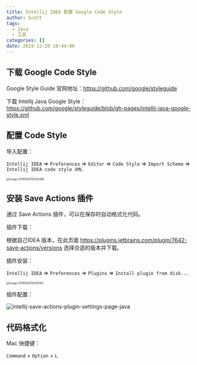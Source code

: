 ```yaml
---
title: Intellij IDEA 配置 Google Code Style
author: Scott
tags:
  - Java
  - 工具
categories: []
date: 2019-12-20 10:44:00
---
```


## 下载 Google Code Style

Google Style Guide 官网地址：https://github.com/google/styleguide

下载 Intellij Java Google Style：https://github.com/google/styleguide/blob/gh-pages/intellij-java-google-style.xml

## 配置 Code Style

导入配置：

`Intellij IDEA` => `Preferences` => `Editor` => `Code Style` => `Import Scheme` => `Intellij IDEA code style XML`

<img src="/images/image-20191220115252368.png" alt="image-20191220115252368" style="zoom:50%;" />

## 安装 Save Actions 插件

通过 Save Actions 插件，可以在保存时自动格式化代码。

插件下载：

根据自己IDEA 版本，在此页面 https://plugins.jetbrains.com/plugin/7642-save-actions/versions 选择合适的版本并下载。

插件安装：

`Intellij IDEA` => `Preferences` => `Plugins` => `Install plugin from disk...`

<img src="/images/image-20191220114235142.png" alt="image-20191220114235142" style="zoom:50%;" />

插件配置：

![intellij-save-actions-plugin-settings-page-java](/images/intellij-save-actions-plugin-settings-page-java.png)

## 代码格式化

Mac 快捷键：

`Command` + `Option` + `L`

